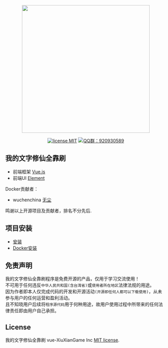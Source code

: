 <p align="center">
    <img src="https://i0.hdslb.com/bfs/article/2954c995c96dd4ece5922282f54ec58b8941412.png" width="400">
</p>
<p align="center">
    <a href="https://opensource.org/licenses/MIT"><img src="https://img.shields.io/badge/license-MIT-blue" alt="license MIT"></a>
    <a href="https://qm.qq.com/q/iifNs5qukg"><img src="https://img.shields.io/badge/QQ%E7%BE%A4-920930589-green" alt="QQ群：920930589"></a>
</p>

## 我的文字修仙全靠刷

- 前端框架 [Vue.js](https://vuejs.org)
- 前端UI [Element](https://element.eleme.cn)
  
Docker贡献者：

- wuchenchina [无尘](https://github.com/wuchenchina)
  
鸣谢以上开源项目及贡献者，排名不分先后.

## 项目安装

- [安装](https://github.com/setube/vue-XiuXianGame/wiki/install)
- [Docker安装](https://github.com/setube/vue-XiuXianGame/wiki/docker_install)

## 免责声明

我的文字修仙全靠刷程序是免费开源的产品，仅用于学习交流使用！       
不可用于任何违反`中华人民共和国(含台湾省)`或`使用者所在地区`法律法规的用途。      
因为作者即本人仅完成代码的开发和开源活动`(开源即任何人都可以下载使用)`，从未参与用户的任何运营和盈利活动。    
且不知晓用户后续将`程序源代码`用于何种用途，故用户使用过程中所带来的任何法律责任即由用户自己承担。      

## License

我的文字修仙全靠刷 vue-XiuXianGame Inc [MIT license](https://opensource.org/licenses/MIT).
